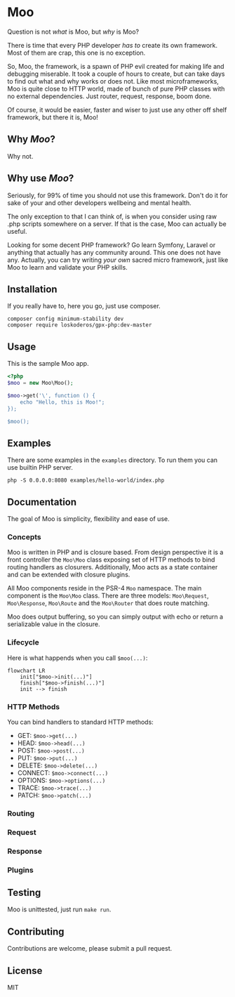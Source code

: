 # Moo

Question is not _what_ is Moo, but _why_ is Moo?

There is time that every PHP developer _has to_ create its own framework. Most of them are crap, this one is no exception. 

So, Moo, the framework, is a spawn of PHP evil created for making life and debugging miserable. It took a couple of hours to create, but can take days to find out what and why works or does not. Like most microframeworks, Moo is quite close to HTTP world, made of bunch of pure PHP classes with no external dependencies. Just router, request, response, boom done.

Of course, it would be easier, faster and wiser to just use any other off shelf framework, but there it is, Moo!

## Why _Moo_?
Why not.

## Why use _Moo_?
Seriously, for 99% of time you should not use this framework. Don't do it for sake of your and other developers wellbeing and mental health. 

The only exception to that I can think of, is when you consider using raw .php scripts somewhere on a server. If that is the case, Moo can actually be useful.

Looking for some decent PHP framework? Go learn Symfony, Laravel or anything that actually has any community around. This one does not have any. Actually, you can try writing _your own_ sacred micro framework, just like Moo to learn and validate your PHP skills.

## Installation
If you really have to, here you go, just use composer.
~~~
composer config minimum-stability dev
composer require loskoderos/gpx-php:dev-master
~~~

## Usage
This is the sample Moo app.
~~~php
<?php
$moo = new Moo\Moo();

$moo->get('\', function () {
    echo "Hello, this is Moo!";
});

$moo();
~~~

## Examples
There are some examples in the `examples` directory.
To run them you can use builtin PHP server.
~~~
php -S 0.0.0.0:8080 examples/hello-world/index.php
~~~

## Documentation
The goal of Moo is simplicity, flexibility and ease of use.

### Concepts
Moo is written in PHP and is closure based. From design perspective it is a front controller the `Moo\Moo` class exposing set of HTTP methods to bind routing handlers as closurers. Additionally, Moo acts as a state container and can be extended with closure plugins.

All Moo components reside in the PSR-4 `Moo` namespace. The main component is the `Moo\Moo` class. There are three models: `Moo\Request`, `Moo\Response`, `Moo\Route` and the `Moo\Router` that does route matching.

Moo does output buffering, so you can simply output with echo or return a serializable value in the closure.

### Lifecycle
Here is what happends when you call `$moo(...)`:
```mermaid
flowchart LR
    init["$moo->init(...)"]
    finish["$moo->finish(...)"]
    init --> finish
```

### HTTP Methods
You can bind handlers to standard HTTP methods:
- GET: `$moo->get(...)`
- HEAD: `$moo->head(...)`
- POST: `$moo->post(...)`
- PUT:  `$moo->put(...)`
- DELETE: `$moo->delete(...)`
- CONNECT: `$moo->connect(...)`
- OPTIONS: `$moo->options(...)`
- TRACE: `$moo->trace(...)`
- PATCH: `$moo->patch(...)`

### Routing
### Request
### Response
### Plugins

## Testing
Moo is unittested, just run `make run`.

## Contributing
Contributions are welcome, please submit a pull request.

## License
MIT

